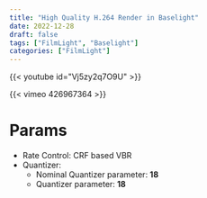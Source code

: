 ```yaml
---
title: "High Quality H.264 Render in Baselight"
date: 2022-12-28
draft: false
tags: ["FilmLight", "Baselight"]
categories: ["FilmLight"]
---
```


{{< youtube id="Vj5zy2q7O9U" >}}

{{< vimeo 426967364 >}}

# Params

- Rate Control: CRF based VBR
- Quantizer: 
    - Nominal Quantizer parameter: **18**
    - Quantizer parameter: **18**